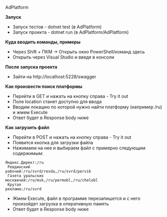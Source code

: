 AdPlatform

**Запуск**
- Запуск тестов - dotnet test (в AdPlatform)
- Запуск проекта - dotnet run (в AdPlatform/AdPlatform)

**Куда вводить команды, примеры**
- Через Shift + ПКМ -> Открыть окно PowerShell/команд здесь
- Открыть через Visual Studio и введя в консоли
    
**После запуска проекта**
- Зайти на http://localhost:5228/swagger

**Как произвести поиск платформы** 
- Перейти в GET и нажать на кнопку справа - Try it out
- Поле location станет доступно для ввода
- Вводим локацию по которой нужно найти платформу (например /ru) и жмем Execute
- Ответ будет в Response body ниже

**Как загрузить файл**
- Перейти в POST и нажать на кнопку справа - Try it out
- Появится кнопка для загрузки файла
- Нажимаем на нее и выбираем файл с примерно следующим содержимым:<br>

<code>Яндекс.Директ:/ru<br>
Ревдинский рабочий:/ru/svrd/revda,/ru/svrd/pervik<br>
Газета уральских москвичей:/ru/msk,/ru/permobl,/ru/chelobl<br>
Крутая реклама:/ru/svrd</code><br>

- Жмем Execute, файл в программе перезапишется и с него произойдет загрузка в оперативную память
- Ответ будет в Response body ниже
